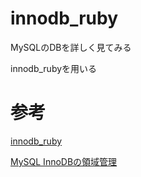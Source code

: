 # innodb_ruby

MySQLのDBを詳しく見てみる

innodb_rubyを用いる

# 参考

[innodb_ruby](https://github.com/jeremycole/innodb_ruby)

[MySQL InnoDBの領域管理](https://qiita.com/SH2/items/654d89759e7e39d999b5)
